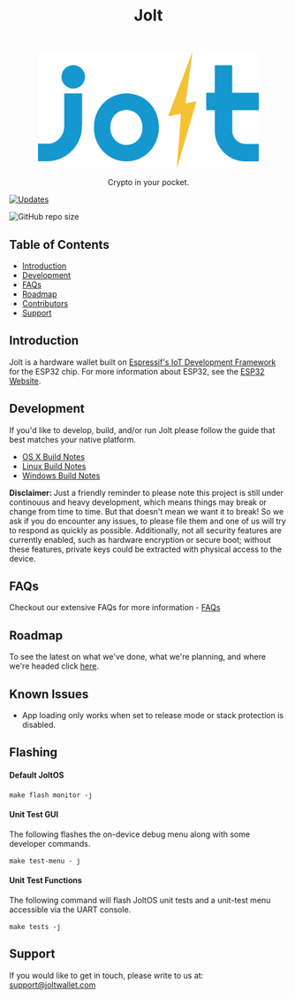 <h1 align="center"> Jolt </h1> <br>
<p align="center">
  <a href="https://joltwallet.com/">
    <img alt="Jolt" title="Jolt" src="media/logo.png" width="400">
  </a>
</p>

<p align="center">
  Crypto in your pocket.
</p>

[![Updates](https://pyup.io/repos/github/joltwallet/jolt_wallet/shield.svg)](https://pyup.io/repos/github/joltwallet/jolt_wallet/)

![GitHub repo size](https://img.shields.io/github/repo-size/joltwallet/jolt_wallet)

## Table of Contents

- [Introduction](#introduction)
- [Development](#development)
- [FAQs](#faqs)
- [Roadmap](#roadmap)
- [Contributors](#contributors)
- [Support](#support)

## Introduction

Jolt is a hardware wallet built on [Espressif's IoT Development Framework](https://github.com/espressif/esp-idf) for the ESP32 chip. For
more information about ESP32, see the [ESP32 Website](https://www.espressif.com/en/products/hardware/esp32/overview).

## Development

If you'd like to develop, build, and/or run Jolt please follow the guide that best matches your native platform.

- [OS X Build Notes](docs/build-osx.md)
- [Linux Build Notes](docs/build-linux.md)
- [Windows Build Notes](docs/build-windows.md)

<b>Disclaimer: </b> Just a friendly reminder to please note this project is still under continouus and heavy development, which means things may break or change from time to time.  But that doesn't mean we want it to break! So we ask if you do encounter any issues, to please file them and one of us will try to respond as quickly as possible. Additionally, not all security features are currently enabled, such as hardware encryption or secure boot; without these features, private keys could be extracted with physical access to the device.

## FAQs

Checkout our extensive FAQs for more information - [FAQs](docs/faq.md)

## Roadmap

To see the latest on what we've done, what we're planning, and where we're headed click [here](docs/roadmap.md).

## Known Issues

* App loading only works when set to release mode or stack protection is disabled.


## Flashing

#### Default JoltOS

```
make flash monitor -j
```

#### Unit Test GUI
The following flashes the on-device debug menu along with some developer commands.

```
make test-menu - j
```

#### Unit Test Functions
The following command will flash JoltOS unit tests and a unit-test menu accessible
via the UART console.

```
make tests -j
```

## Support

If you would like to get in touch, please write to us at: [support@joltwallet.com](mailto:support@joltwallet.com)
